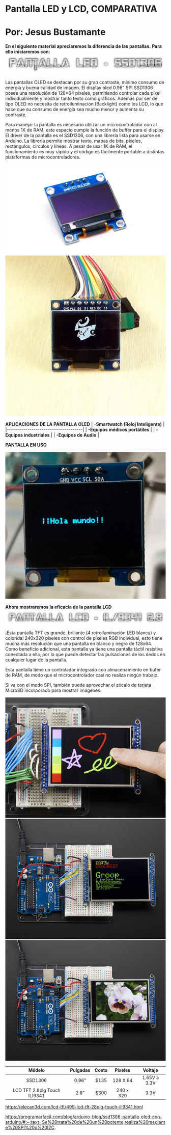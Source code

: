 # Pantalla LED y LCD, COMPARATIVA
# Por: Jesus Bustamante

**En el siguiente material apreciaremos la diferencia de las pantallas.**
**Para ello iniciaremos con:**
![](titulo.png)

Las pantallas OLED se destacan por su gran contraste, mínimo consumo de energía y buena calidad de imagen. El display oled 0.96" SPI SSD1306 posee una resolución de 128*64 píxeles, permitiendo controlar cada píxel individualmente y mostrar tanto texto como gráficos. Además por ser de tipo OLED no necesita de retroiluminación (Backlight) como los LCD, lo que hace que su consumo de energía sea mucho menor y aumenta su contraste.

Para manejar la pantalla es necesario utilizar un microcontrolador con al menos 1K de RAM, este espacio cumple la función de buffer para el display. El driver de la pantalla es el SSD1306, con una librería lista para usarse en Arduino. La librería permite mostrar texto, mapas de bits, píxeles, rectángulos, círculos y líneas. A pesar de usar 1K de RAM, el funcionamiento es muy rápido y el código es fácilmente portable a distintas plataformas de microcontroladores.

![](Display.png)
![](Display2.png)

**APLICACIONES DE LA PANTALLA OLED**
| **-Smartwatch (Reloj Inteligente)** |
|-------------------------------------|
| **-Equipos médicos portátiles**     |
| **-Equipos industriales**           |
| **-Equipos de Audio**               |

**PANTALLA EN USO**

![](Display4.png)


**Ahora mostraremos la eficacia de la pantalla LCD**
![](titulo2.png)

¡Esta pantalla TFT es grande, brillante (4 retroiluminación LED blanca) y colorida! 240x320 píxeles con control de píxeles RGB individual, esto tiene mucha más resolución que una pantalla en blanco y negro de 128x64. Como beneficio adicional, esta pantalla ya tiene una pantalla táctil resistiva conectada a ella, por lo que puede detectar las pulsaciones de los dedos en cualquier lugar de la pantalla.

Esta pantalla tiene un controlador integrado con almacenamiento en búfer de RAM, de modo que el microcontrolador casi no realiza ningún trabajo.

Si va con el modo SPI, también puede aprovechar el zócalo de tarjeta MicroSD incorporado para mostrar imágenes.

![](LCD1.png)
![](LCD2.png)
![](LCD3.png)

|          **Módelo**          | **Pulgadas** | **Costo** | **Píxeles** |  **Voltaje** |
|:----------------------------:|:------------:|:---------:|:-----------:|:------------:|
|            SSD1306           |     0.96"    |    $135   |   128 X 64  | 1.65V a 3.3V |
| LCD TFT 2.8plg Touch ILI9341 |     2.8"     |    $300   |  240 x 320  |     3.3V     |


https://elecan3d.com/lcd-tft/499-lcd-tft-28plg-touch-ili9341.html

https://programarfacil.com/blog/arduino-blog/ssd1306-pantalla-oled-con-arduino/#:~:text=Se%20trata%20de%20un%20potente,realiza%20mediante%20SPI%20o%20I2C.
